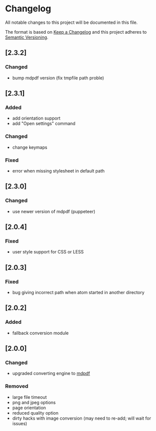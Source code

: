 # Changelog
All notable changes to this project will be documented in this file.

The format is based on [Keep a Changelog](http://keepachangelog.com/en/1.0.0/)
and this project adheres to [Semantic Versioning](http://semver.org/spec/v2.0.0.html).

## [2.3.2]
### Changed
- bump mdpdf version (fix tmpfile path proble)


## [2.3.1]
### Added
- add orientation support
- add "Open settings" command

### Changed
- change keymaps

### Fixed
- error when missing stylesheet in default path

## [2.3.0]
### Changed
- use newer version of mdpdf (puppeteer)

## [2.0.4]
### Fixed
- user style support for CSS or LESS

## [2.0.3]
### Fixed
- bug giving incorrect path when atom started in another directory

## [2.0.2]
### Added
- fallback conversion module

## [2.0.0]
### Changed
- upgraded converting engine to [mdpdf](https://github.com/bluehatbrit/mdpdf)

### Removed
- large file timeout
- png and jpeg options
- page orientation
- reduced quality option
- dirty hacks with image conversion (may need to re-add; will wait for issues)
